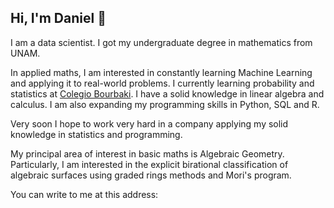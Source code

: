 ## Hi, I'm Daniel 👋

I am a data scientist. I got my undergraduate degree in mathematics from UNAM.  

In applied maths, I am interested in constantly learning Machine Learning and applying it to real-world problems. I currently learning probability and statistics at [Colegio Bourbaki](https://www.colegio-bourbaki.com/). I have a solid knowledge in linear algebra and calculus. I am also expanding my programming skills in Python, SQL and R. 

Very soon I hope to work very hard in a company applying my solid knowledge in statistics and programming.

My principal area of interest in basic maths is Algebraic Geometry. Particularly, I am interested in the explicit birational classification of algebraic surfaces using graded rings methods and Mori's program.

You can write to me at this address:



<!--
**ElAleph25/ElAleph25** is a ✨ _special_ ✨ repository because its `README.md` (this file) appears on your GitHub profile.

Here are some ideas to get you started:

- 🔭 I’m currently working on ...
- 🌱 I’m currently learning ...
- 👯 I’m looking to collaborate on ...
- 🤔 I’m looking for help with ...
- 💬 Ask me about ...
- 📫 How to reach me: ...
- 😄 Pronouns: ...
- ⚡ Fun fact: ...
-->
